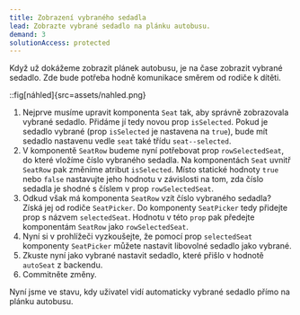 ```yaml
---
title: Zobrazení vybraného sedadla
lead: Zobrazte vybrané sedadlo na plánku autobusu.
demand: 3
solutionAccess: protected
---
```


Když už dokážeme zobrazit plánek autobusu, je na čase zobrazit vybrané sedadlo. Zde bude potřeba hodně komunikace směrem od rodiče k dítěti.

::fig[náhled]{src=assets/nahled.png}

1. Nejprve musíme upravit komponenta `Seat` tak, aby správně zobrazovala vybrané sedadlo. Přidáme jí tedy novou prop `isSelected`. Pokud je sedadlo vybrané (prop `isSelected` je nastavena na `true`), bude mít sedadlo nastavenu vedle `seat` také třídu `seat--selected`.
1. V komponentě `SeatRow` budeme nyní potřebovat prop `rowSelectedSeat`, do které vložíme číslo vybraného sedadla. Na komponentách `Seat` uvnitř `SeatRow` pak změníme atribut `isSelected`. Místo statické hodnoty `true` nebo `false` nastavujte jeho hodnotu v závislosti na tom, zda číslo sedadla je shodné s číslem v prop `rowSelectedSeat`.
1. Odkud však má komponenta `SeatRow` vzít číslo vybraného sedadla? Získá jej od rodiče `SeatPicker`. Do komponenty `SeatPicker` tedy přidejte prop s názvem `selectedSeat`. Hodnotu v této `prop` pak předejte komponentám `SeatRow` jako `rowSelectedSeat`.
1. Nyní si v prohlížeči vyzkoušejte, že pomocí prop `selectedSeat` komponenty `SeatPicker` můžete nastavit libovolné sedadlo jako vybrané.
1. Zkuste nyní jako vybrané nastavit sedadlo, které přišlo v hodnotě `autoSeat` z backendu.
1. Commitněte změny.

Nyní jsme ve stavu, kdy uživatel vidí automaticky vybrané sedadlo přímo na plánku autobusu.
